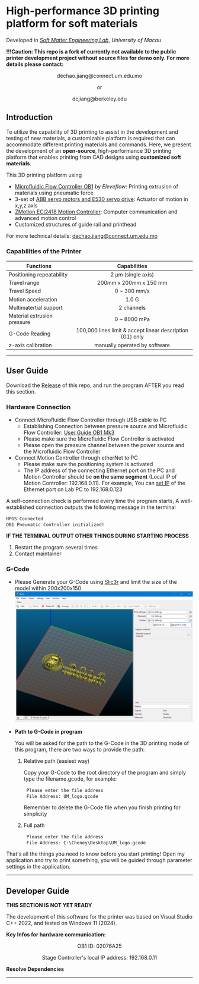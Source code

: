 # High-performance 3D printing platform for soft materials

Developed in [_Soft Matter Engineering Lab_](https://www.fst.um.edu.mo/personal/ieklei/), _University of Macau_

**!!!Caution: This repo is a fork of currently not available to the public printer development project without source files for demo only.
For more details please contact:**
<p align="center">dechao.jiang@connect.um.edu.mo</p>
<p align="center">or</p>
<p align="center">dcjiang@berkeley.edu</p>


## Introduction
To utilize the capability of 3D printing to assist in the development and testing of new materials, a customizable platform is required that can accommodate different printing materials and commands. Here, we present the development of an __open-source__, high-performance 3D printing platform that enables printing from CAD designs using __customized soft materials__.



This 3D printing platform using 
- [Microfluidic Flow Controller OB1](https://www.elveflow.com/microfluidic-products/microfluidics-flow-control-systems/ob1-pressure-controller/) by _Eleveflow_: Printing extrusion of materials using pneumatic force
- 3-set of [ABB servo motors and E530 servo drive](https://new.abb.com/products/3AXD50001013349/e530-ec0s-1kw0-1): Actuator of motion in x,y,z axis
-  [ZMotion ECI2418 Motion Controller](http://www.zmotionglobal.com/pro_info_144.html): Computer communication and advanced motion control
-  Customized structures of guide rail and printhead

For more technical details: dechao.jiang@connect.um.edu.mo

### Capabilities of the Printer
| Functions | Capabilities |
| --- | :---: |
| Positioning repeatability | 2 μm (single axis) |
| Travel range | 200mm x 200mm x 150 mm |
| Travel Speed | 0 ~ 300 mm/s|
| Motion acceleration | 1.0 G |
| Multimatertial support | 2 channels |
| Material extrusion pressure | 0 ~ 8000 mPa|
| G-Code Reading | 100,000 lines limit & accept linear description (G1) only |
| z-axis calibration | manually operated by software |

***


## User Guide
Download the [Release](https://github.com/Cheney823/CP_Printer/releases/tag/CP_Printer) of this repo, and run the program AFTER you read this section.
### Hardware Connection

- Connect Microfluidic Flow Controller through USB cable to PC
  - Establishing Connection between pressure source and Microfluidic Flow Controller: [User Guide OB1 Mk3](https://support.elveflow.com/helpdesk/attachments/48263070075)
  - Please make sure the Microfluidic Flow Controller is activated
  - Please open the pressure channel between the power source and the Microfluidic Flow Controller
- Connect Motion Controller through etherNet to PC
  - Please make sure the positioning system is activated
  - The IP address of the connecting Ethernet port on the PC and Motion Controller should be **on the same segment** (Local IP of Motion Controller: 192.168.0.11). For example, You can [set IP](https://learn.microsoft.com/en-us/troubleshoot/windows-server/networking/change-ip-address-network-adapter) of the Ethernet port on Lab PC to 192.168.0.123
 
A self-connection check is performed every time the program starts, A well-established connection outputs the following message in the terminal 

```
HPGS Connected
OB1 Pneumatic Controller initialized!
```

**IF THE TERMINAL OUTPUT OTHER THINGS DURING STARTING PROCESS**
1. Restart the program several times
2. Contact maintainer

### G-Code 
- Please Generate your G-Code using [Slic3r](https://slic3r.org/download/) and limit the size of the model within 200x200x150
![UM_logo in slic](https://github.com/Cheney823/Softmatter_Printer/blob/main/Readme/UM_logo_slic.png)
- **Path to G-Code in program**

  You will be asked for the path to the G-Code in the 3D printing mode of this program, there are two ways to provide the path:
  1. Relative path (easiest way)

     Copy your G-Code to the root directory of the program and simply type the filename.gcode, for example:

     ```
      Please enter the file address
      File Address: UM_logo.gcode
     ```
     Remember to delete the G-Code file when you finish printing for simplicity
  3. Full path
     ```
      Please enter the file address
      File Address: C:\Cheney\Desktop\UM_logo.gcode
     ```
That's all the things you need to know before you start printing! Open my application and try to print something, you will be guided through parameter settings in the application. 

***

## Developer Guide

**THIS SECTION IS NOT YET READY**

The development of this software for the printer was based on Visual Studio C++ 2022, and tested on Windows 11 (2024).

**Key Infos for hardware communication:**
<p align="center">OB1 ID: 02076A25</p>
<p align="center">Stage Controller's local IP address: 192.168.0.11</p>

**Resolve Dependencies**
***
